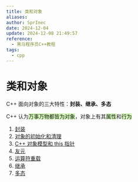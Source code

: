 ```yaml
---
title: 类和对象
aliases: 
author: SprInec
date: 2024-12-04
update: 2024-12-08 21:49:57
reference:
  - 黑马程序员C++教程
tags:
  - cpp
---
```

# 类和对象

C++ 面向对象的三大特性：**封装、继承、多态**

C++ 认为<span style="background:#d3f8b6">万事万物都皆为对象</span>，对象上有其<span style="background:#d3f8b6">属性</span>和<span style="background:#d3f8b6">行为</span>

1. [封装](封装.md)
2. [对象的初始化和清理](对象的初始化和清理.md)
3. [C++ 对象模型和 this 指针](C++%20对象模型和%20this%20指针.md)
4. [友元](友元.md)
5. [运算符重载](运算符重载.md)
6. [继承](继承.md)
7. [多态](多态.md)
